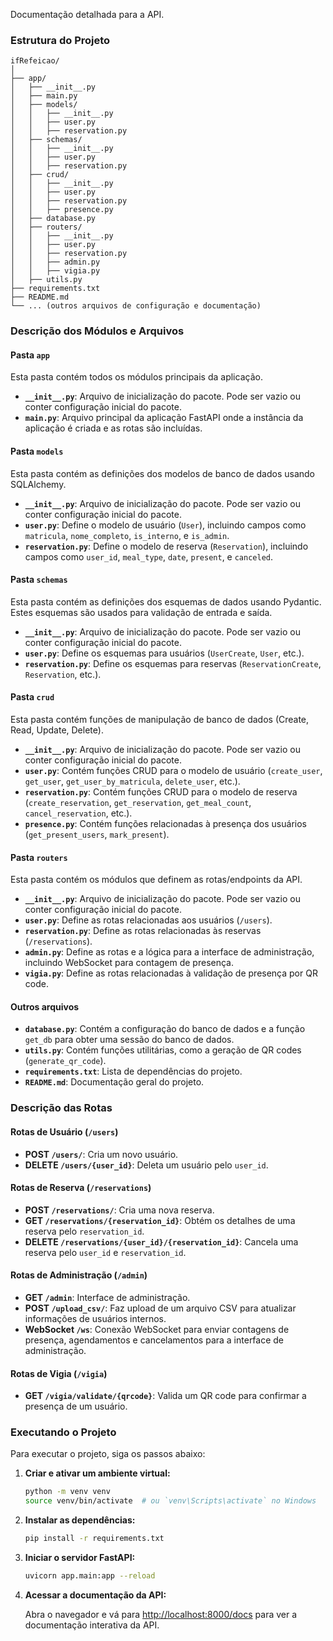 Documentação detalhada para a API.

### Estrutura do Projeto

```
ifRefeicao/
│
├── app/
│   ├── __init__.py
│   ├── main.py
│   ├── models/
│   │   ├── __init__.py
│   │   ├── user.py
│   │   ├── reservation.py
│   ├── schemas/
│   │   ├── __init__.py
│   │   ├── user.py
│   │   ├── reservation.py
│   ├── crud/
│   │   ├── __init__.py
│   │   ├── user.py
│   │   ├── reservation.py
│   │   ├── presence.py
│   ├── database.py
│   ├── routers/
│   │   ├── __init__.py
│   │   ├── user.py
│   │   ├── reservation.py
│   │   ├── admin.py
│   │   ├── vigia.py
│   ├── utils.py
├── requirements.txt
├── README.md
└── ... (outros arquivos de configuração e documentação)
```

### Descrição dos Módulos e Arquivos

#### Pasta `app`

Esta pasta contém todos os módulos principais da aplicação.

- **`__init__.py`**: Arquivo de inicialização do pacote. Pode ser vazio ou conter configuração inicial do pacote.
- **`main.py`**: Arquivo principal da aplicação FastAPI onde a instância da aplicação é criada e as rotas são incluídas.

#### Pasta `models`

Esta pasta contém as definições dos modelos de banco de dados usando SQLAlchemy.

- **`__init__.py`**: Arquivo de inicialização do pacote. Pode ser vazio ou conter configuração inicial do pacote.
- **`user.py`**: Define o modelo de usuário (`User`), incluindo campos como `matricula`, `nome_completo`, `is_interno`, e `is_admin`.
- **`reservation.py`**: Define o modelo de reserva (`Reservation`), incluindo campos como `user_id`, `meal_type`, `date`, `present`, e `canceled`.

#### Pasta `schemas`

Esta pasta contém as definições dos esquemas de dados usando Pydantic. Estes esquemas são usados para validação de entrada e saída.

- **`__init__.py`**: Arquivo de inicialização do pacote. Pode ser vazio ou conter configuração inicial do pacote.
- **`user.py`**: Define os esquemas para usuários (`UserCreate`, `User`, etc.).
- **`reservation.py`**: Define os esquemas para reservas (`ReservationCreate`, `Reservation`, etc.).

#### Pasta `crud`

Esta pasta contém funções de manipulação de banco de dados (Create, Read, Update, Delete).

- **`__init__.py`**: Arquivo de inicialização do pacote. Pode ser vazio ou conter configuração inicial do pacote.
- **`user.py`**: Contém funções CRUD para o modelo de usuário (`create_user`, `get_user`, `get_user_by_matricula`, `delete_user`, etc.).
- **`reservation.py`**: Contém funções CRUD para o modelo de reserva (`create_reservation`, `get_reservation`, `get_meal_count`, `cancel_reservation`, etc.).
- **`presence.py`**: Contém funções relacionadas à presença dos usuários (`get_present_users`, `mark_present`).

#### Pasta `routers`

Esta pasta contém os módulos que definem as rotas/endpoints da API.

- **`__init__.py`**: Arquivo de inicialização do pacote. Pode ser vazio ou conter configuração inicial do pacote.
- **`user.py`**: Define as rotas relacionadas aos usuários (`/users`).
- **`reservation.py`**: Define as rotas relacionadas às reservas (`/reservations`).
- **`admin.py`**: Define as rotas e a lógica para a interface de administração, incluindo WebSocket para contagem de presença.
- **`vigia.py`**: Define as rotas relacionadas à validação de presença por QR code.

#### Outros arquivos

- **`database.py`**: Contém a configuração do banco de dados e a função `get_db` para obter uma sessão do banco de dados.
- **`utils.py`**: Contém funções utilitárias, como a geração de QR codes (`generate_qr_code`).
- **`requirements.txt`**: Lista de dependências do projeto.
- **`README.md`**: Documentação geral do projeto.


### Descrição das Rotas

#### Rotas de Usuário (`/users`)

- **POST `/users/`**: Cria um novo usuário.
- **DELETE `/users/{user_id}`**: Deleta um usuário pelo `user_id`.

#### Rotas de Reserva (`/reservations`)

- **POST `/reservations/`**: Cria uma nova reserva.
- **GET `/reservations/{reservation_id}`**: Obtém os detalhes de uma reserva pelo `reservation_id`.
- **DELETE `/reservations/{user_id}/{reservation_id}`**: Cancela uma reserva pelo `user_id` e `reservation_id`.

#### Rotas de Administração (`/admin`)

- **GET `/admin`**: Interface de administração.
- **POST `/upload_csv/`**: Faz upload de um arquivo CSV para atualizar informações de usuários internos.
- **WebSocket `/ws`**: Conexão WebSocket para enviar contagens de presença, agendamentos e cancelamentos para a interface de administração.

#### Rotas de Vigia (`/vigia`)

- **GET `/vigia/validate/{qrcode}`**: Valida um QR code para confirmar a presença de um usuário.

### Executando o Projeto

Para executar o projeto, siga os passos abaixo:

1. **Criar e ativar um ambiente virtual:**

   ```bash
   python -m venv venv
   source venv/bin/activate  # ou `venv\Scripts\activate` no Windows
   ```

2. **Instalar as dependências:**

   ```bash
   pip install -r requirements.txt
   ```

3. **Iniciar o servidor FastAPI:**

   ```bash
   uvicorn app.main:app --reload
   ```

4. **Acessar a documentação da API:**

   Abra o navegador e vá para [http://localhost:8000/docs](http://localhost:8000/docs) para ver a documentação interativa da API.
